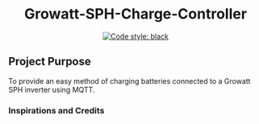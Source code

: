 <h1 align="center">Growatt-SPH-Charge-Controller</h1>

<p align="center">
<a href="https://github.com/psf/black"><img alt="Code style: black" src="https://img.shields.io/badge/code%20style-black-000000.svg"></a>
</p>

<h2>Project Purpose</h2>

To provide an easy method of charging batteries connected to a Growatt SPH inverter using MQTT.

<h3>Inspirations and Credits</h3>
